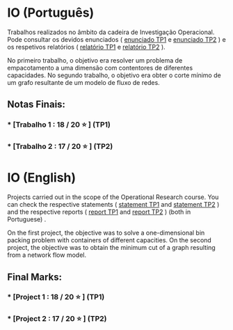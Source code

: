# IO (Português)
Trabalhos realizados no âmbito da cadeira de Investigação Operacional. Pode consultar os devidos enunciados ( [enunciado TP1](TP1/enunciado_fase_1.pdf) e [enunciado TP2](TP2/enunciado_fase_2.pdf) ) e os respetivos relatórios ( [relatório TP1](TP1/relatório_fase_1.pdf) e [relatório TP2](TP2/relatorio_fase_2.pdf) ).

No primeiro trabalho, o objetivo era resolver um problema de empacotamento a uma dimensão com contentores de diferentes capacidades. No segundo trabalho, o objetivo era obter o corte mínimo de um grafo resultante de um modelo de fluxo de redes.

## Notas Finais:
### * [Trabalho 1 :  18 / 20 ⭐️ ] (TP1)
### * [Trabalho 2 :  17 / 20 ⭐️ ] (TP2)

# IO (English)
Projects carried out in the scope of the Operational Research course. You can check the respective statements ( [statement TP1](TP1/enunciado_fase_1.pdf) and [statement TP2](TP2/enunciado_fase_2.pdf) ) and the respective reports ( [report TP1](TP1/relatório_fase_1.pdf)  and [report TP2](TP2/relatorio_fase_2.pdf) ) (both in Portuguese) .

On the first project, the objective was to solve a one-dimensional bin packing problem with containers of different capacities. On the second project, the objective was to obtain the minimum cut of a graph resulting from a network flow model.

## Final Marks:
### * [Project 1 :  18 / 20 ⭐️ ] (TP1)
### * [Project 2 :  17 / 20 ⭐️ ] (TP2)
